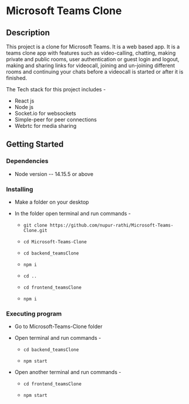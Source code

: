 # Microsoft Teams Clone

## Description

This project is a clone for Microsoft Teams. It is a web based app.
It is a teams clone app with features such as video-calling, chatting, making private and public rooms, user authentication or guest login and logout, making and sharing links for videocall, joining and un-joining different rooms and continuing your chats before a videocall is started or after it is finished.

The Tech stack for this project includes -

* React js
* Node js
* Socket.io for websockets
* Simple-peer for peer connections
* Webrtc for media sharing 

## Getting Started

### Dependencies

* Node version -- 14.15.5 or above

### Installing

* Make a folder on your desktop
* In the folder open terminal and run commands -

    *   ```
        git clone https://github.com/nupur-rathi/Microsoft-Teams-Clone.git
        ```
    *   ```
        cd Microsoft-Teams-Clone
        ```
    *   ```
        cd backend_teamsClone
        ```
    *   ```
        npm i
        ```
    *   ```
        cd ..
        ```
    *   ```
        cd frontend_teamsClone
        ```
    *   ```
        npm i
        ```


### Executing program

* Go to Microsoft-Teams-Clone folder
* Open terminal and run commands -

    *   ```
        cd backend_teamsClone
        ```
    *   ```
        npm start
        ```
* Open another terminal and run commands -

    *   ```
        cd frontend_teamsClone
        ```
    *   ```
        npm start
        ```
